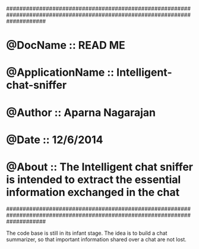 ############################################################################################################################
# @DocName :: READ ME
# @ApplicationName :: Intelligent-chat-sniffer
# @Author :: Aparna Nagarajan
# @Date :: 12/6/2014
# @About :: The Intelligent chat sniffer is intended to extract the essential information exchanged in the chat
############################################################################################################################


The code base is still in its infant stage. The idea is to build a chat summarizer, so that important information shared over a chat are not lost. 
